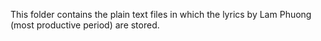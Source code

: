 This folder contains the plain text files in which the lyrics by Lam Phuong (most productive period) are stored.
